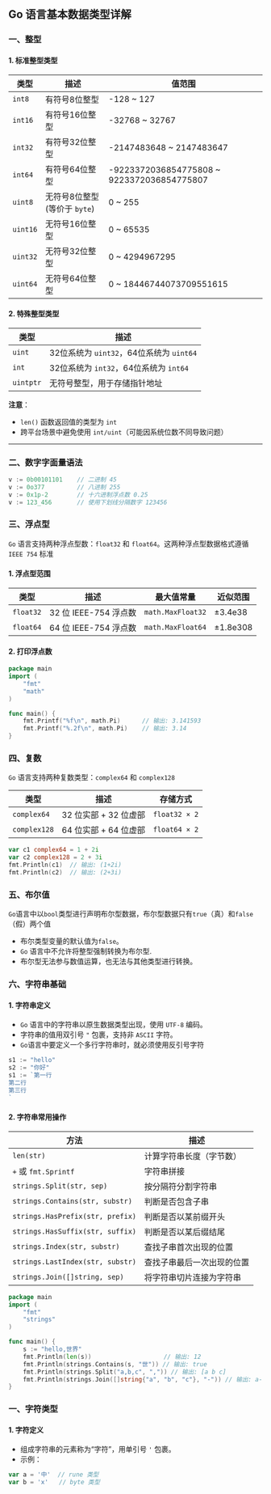 ## Go 语言基本数据类型详解

### 一、整型

#### 1. 标准整型类型
| 类型       | 描述                                   | 值范围                                                     |
|------------|----------------------------------------|-----------------------------------------------------------|
| `int8`     | 有符号8位整型                          | -128 ~ 127                                                |
| `int16`    | 有符号16位整型                         | -32768 ~ 32767                                            |
| `int32`    | 有符号32位整型                         | -2147483648 ~ 2147483647                                  |
| `int64`    | 有符号64位整型                         | -9223372036854775808 ~ 9223372036854775807                |
| `uint8`    | 无符号8位整型 (等价于 `byte`)          | 0 ~ 255                                                   |
| `uint16`   | 无符号16位整型                         | 0 ~ 65535                                                 |
| `uint32`   | 无符号32位整型                         | 0 ~ 4294967295                                            |
| `uint64`   | 无符号64位整型                         | 0 ~ 18446744073709551615                                  |

#### 2. 特殊整型类型
| 类型       | 描述                                                                 |
|------------|----------------------------------------------------------------------|
| `uint`     | 32位系统为 `uint32`，64位系统为 `uint64`                            |
| `int`      | 32位系统为 `int32`，64位系统为 `int64`                              |
| `uintptr`  | 无符号整型，用于存储指针地址                                         |

**注意**：
- `len()` 函数返回值的类型为 `int`
- 跨平台场景中避免使用 `int/uint`（可能因系统位数不同导致问题）

---

### 二、数字字面量语法
```go
v := 0b00101101    // 二进制 45
v := 0o377         // 八进制 255
v := 0x1p-2        // 十六进制浮点数 0.25
v := 123_456       // 使用下划线分隔数字 123456
```

### 三、浮点型

`Go` 语言支持两种浮点型数：`float32` 和 `float64`。这两种浮点型数据格式遵循 `IEEE 754` 标准

#### 1. 浮点型范围
| 类型       | 描述                      | 最大值常量            | 近似范围           |
|------------|---------------------------|-----------------------|--------------------|
| `float32`  | 32 位 IEEE-754 浮点数     | `math.MaxFloat32`     | ±3.4e38           |
| `float64`  | 64 位 IEEE-754 浮点数     | `math.MaxFloat64`     | ±1.8e308          |

#### 2. 打印浮点数
```go
package main
import (
    "fmt"
    "math"
)

func main() {
    fmt.Printf("%f\n", math.Pi)      // 输出: 3.141593
    fmt.Printf("%.2f\n", math.Pi)    // 输出: 3.14
}
```

### 四、复数
`Go` 语言支持两种复数类型：`complex64` 和 `complex128`

| 类型         | 描述                          | 存储方式      |
|--------------|-------------------------------|---------------|
| `complex64`  | 32 位实部 + 32 位虚部         | `float32 × 2` |
| `complex128` | 64 位实部 + 64 位虚部         | `float64 × 2` |

```go
var c1 complex64 = 1 + 2i
var c2 complex128 = 2 + 3i
fmt.Println(c1)  // 输出: (1+2i)
fmt.Println(c2)  // 输出: (2+3i)
```

### 五、布尔值
`Go`语言中以`bool`类型进行声明布尔型数据，布尔型数据只有`true`（真）和`false`（假）两个值
- 布尔类型变量的默认值为`false`。
- `Go` 语言中不允许将整型强制转换为布尔型.
- 布尔型无法参与数值运算，也无法与其他类型进行转换。

### 六、字符串基础

#### 1. 字符串定义
- `Go` 语言中的字符串以原生数据类型出现，使用 `UTF-8` 编码。
- 字符串的值用双引号 `"` 包裹，支持非 `ASCII` 字符。
- `Go`语言中要定义一个多行字符串时，就必须使用反引号字符

```go
s1 := "hello"
s2 := "你好"
s1 := `第一行
第二行
第三行
`
```

#### 2. 字符串常用操作
| 方法                          | 描述                     |
|-------------------------------|--------------------------|
| `len(str)`                    | 计算字符串长度（字节数） |
| `+` 或 `fmt.Sprintf`          | 字符串拼接               |
| `strings.Split(str, sep)`     | 按分隔符分割字符串       |
| `strings.Contains(str, substr)`| 判断是否包含子串         |
| `strings.HasPrefix(str, prefix)`| 判断是否以某前缀开头     |
| `strings.HasSuffix(str, suffix)`| 判断是否以某后缀结尾     |
| `strings.Index(str, substr)`  | 查找子串首次出现的位置   |
| `strings.LastIndex(str, substr)`| 查找子串最后一次出现的位置|
| `strings.Join([]string, sep)` | 将字符串切片连接为字符串 |

```go
package main
import (
    "fmt"
    "strings"
)

func main() {
    s := "hello,世界"
    fmt.Println(len(s))                    // 输出: 12
    fmt.Println(strings.Contains(s, "世")) // 输出: true
    fmt.Println(strings.Split("a,b,c", ",")) // 输出: [a b c]
    fmt.Println(strings.Join([]string{"a", "b", "c"}, "-")) // 输出: a-b-c
}
```

### 一、字符类型

#### 1. 字符定义
- 组成字符串的元素称为“字符”，用单引号 `'` 包裹。
- 示例：
```go
var a = '中'  // rune 类型
var b = 'x'   // byte 类型
```
